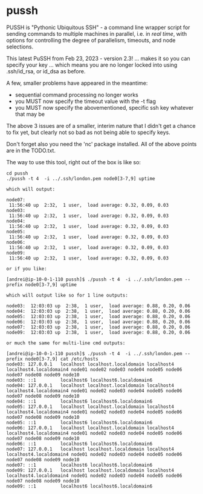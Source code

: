 pussh
=====

PUSSH is "Pythonic Ubiquitous SSH" - a command line wrapper script for 
sending commands to multiple machines in parallel, i.e. in *real time*, with 
options for controlling the degree of parallelism, timeouts, and node selections.

This latest PuSSH from Feb 23, 2023 - version 2.3! ...  makes it so you can specify 
your key ... which means you are no longer locked into using .ssh/id_rsa, or id_dsa as
before.

A few, smaller problems have appeared in the meantime:

- sequential command processing no longer works
- you MUST now specify the timeout value with the -t flag 
- you MUST now specify the abovementioned, specific ssh key whatever that may be

The above 3 issues are of a smaller, interim nature that I didn't get a chance to fix yet, but 
clearly not so bad as not being able to specify keys. 

Don't forget also you need the 'nc' package installed. All of the above points are in the
TODO.txt.

The way to use this tool, right out of the box is like so:

```git clone https://github.com/linksonice/pussh.git
cd pussh
./pussh -t 4  -i ../.ssh/london.pem node0[3-7,9] uptime

which will output:

node07:
 11:56:40 up  2:32,  1 user,  load average: 0.32, 0.09, 0.03
node03:
 11:56:40 up  2:32,  1 user,  load average: 0.32, 0.09, 0.03
node04:
 11:56:40 up  2:32,  1 user,  load average: 0.32, 0.09, 0.03
node05:
 11:56:40 up  2:32,  1 user,  load average: 0.32, 0.09, 0.03
node06:
 11:56:40 up  2:32,  1 user,  load average: 0.32, 0.09, 0.03
node09:
 11:56:40 up  2:32,  1 user,  load average: 0.32, 0.09, 0.03

or if you like:

[andrei@ip-10-0-1-110 pussh]$ ./pussh -t 4  -i ../.ssh/london.pem --prefix node0[3-7,9] uptime

which will output like so for 1 line outputs:

node03:  12:03:03 up  2:38,  1 user,  load average: 0.88, 0.20, 0.06
node04:  12:03:03 up  2:38,  1 user,  load average: 0.88, 0.20, 0.06
node05:  12:03:03 up  2:38,  1 user,  load average: 0.88, 0.20, 0.06
node06:  12:03:03 up  2:38,  1 user,  load average: 0.88, 0.20, 0.06
node07:  12:03:03 up  2:38,  1 user,  load average: 0.88, 0.20, 0.06
node09:  12:03:03 up  2:38,  1 user,  load average: 0.88, 0.20, 0.06

or much the same for multi-line cmd outputs:

[andrei@ip-10-0-1-110 pussh]$ ./pussh -t 4  -i ../.ssh/london.pem --prefix node0[3-7,9] cat /etc/hosts
node03: 127.0.0.1   localhost localhost.localdomain localhost4 localhost4.localdomain4 node01 node02 node03 node04 node05 node06 node07 node08 node09 node10
node03: ::1         localhost6 localhost6.localdomain6
node04: 127.0.0.1   localhost localhost.localdomain localhost4 localhost4.localdomain4 node01 node02 node03 node04 node05 node06 node07 node08 node09 node10
node04: ::1         localhost6 localhost6.localdomain6
node05: 127.0.0.1   localhost localhost.localdomain localhost4 localhost4.localdomain4 node01 node02 node03 node04 node05 node06 node07 node08 node09 node10
node05: ::1         localhost6 localhost6.localdomain6
node06: 127.0.0.1   localhost localhost.localdomain localhost4 localhost4.localdomain4 node01 node02 node03 node04 node05 node06 node07 node08 node09 node10
node06: ::1         localhost6 localhost6.localdomain6
node07: 127.0.0.1   localhost localhost.localdomain localhost4 localhost4.localdomain4 node01 node02 node03 node04 node05 node06 node07 node08 node09 node10
node07: ::1         localhost6 localhost6.localdomain6
node09: 127.0.0.1   localhost localhost.localdomain localhost4 localhost4.localdomain4 node01 node02 node03 node04 node05 node06 node07 node08 node09 node10
node09: ::1         localhost6 localhost6.localdomain6
